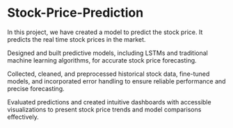 # Stock-Price-Prediction
In this project, we have created a model to predict the stock price. It predicts the real time stock prices in the market.

Designed and built predictive models, including LSTMs and traditional machine learning algorithms, for accurate stock price forecasting.

Collected, cleaned, and preprocessed historical stock data, fine-tuned models, and incorporated error handling to ensure reliable performance and precise forecasting.

Evaluated predictions and created intuitive dashboards with accessible visualizations to present stock price trends and model comparisons effectively.
